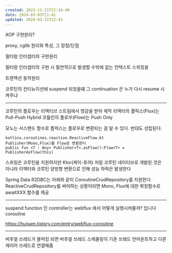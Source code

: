 ```yaml
---
created: 2023-11-21T22:24:49
date: 2024-03-03T11:41
updated: 2024-03-31T22:43
---
```

AOP 구현원리?

proxy, cglib 원리와 특성, 그 장점/단점

필터랑 인터셉터의 구현원리

필터랑 인터셉터의 구현 시 필연적으로 발생할 수밖에 없는 컨텍스트 스위칭을 

트랜잭션 동작원리

코루틴의 컨티뉴이션에 suspend 되었을떄
그 continuation 은 누가 다시 resume 시켜주냐

---

코루틴의 플로우는 리액티브 스트림에서 영감을 받아 제작
리액터의 플럭스(Flux)는 Pull-Push Hybrid
코틀린의 플로우(Flow)는 Push Only

모노는 서스펜드 함수로 플럭스는 플로우로 변환되는 걸 알 수 있다. 반대도 성립된다.
```
kotlinx.coroutines.reactive.ReactiveFlow.kt
Publisher(Mono,Flux)를 Flow로 변환한다
public fun <T : Any> Publisher<T>.asFlow():Flow<T> = PublisherAsFlow(this)
```

스프링은 코루틴을 지원하지만 Ktor(케이-토어) 처럼 코루틴 네이티브로 개발된 것은 아니라 리액터와 코루틴 양방향 변환으로 인해 성능 하락은 발생한다

Spring Data R2DBC는 아래와 같이 CoroutineCrudRepository를 지원한다
ReactiveCrudRepository를 써야하는 상황이라면 Mono, Flux에 대한 확장함수로 awaitXXX 함수를 제공


---


suspend function 인 controller는 webflux 에서 어떻게 실행시켜줄까? 입니다
coroutine

https://huisam.tistory.com/entry/webflux-coroutine

---

버추얼 쓰레드가 블럭킹 되면
버추얼 쓰레드 스케줄링이 
기존 쓰레드 언마운트하고
다른 캐리어 쓰레드로 연결해줌